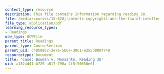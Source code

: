 ```yaml
---
content_type: resource
description: This file contains information regarding reading 38.
file: /media/courses/15-628j-patents-copyrights-and-the-law-of-intellectual-property-spring-2013/a1824d4fb729a617790a2f5f90050e6f_MIT15_628JS13_read38.pdf
file_type: application/pdf
learning_resource_types:
- Readings
ocw_type: OCWFile
parent_title: Readings
parent_type: CourseSection
parent_uid: c40b08b7-3e7e-5b6a-3961-e255d8084748
resourcetype: Document
title: 'Case: Bowman v. Monsanto, Reading 38'
uid: a1824d4f-b729-a617-790a-2f5f90050e6f
---
```


